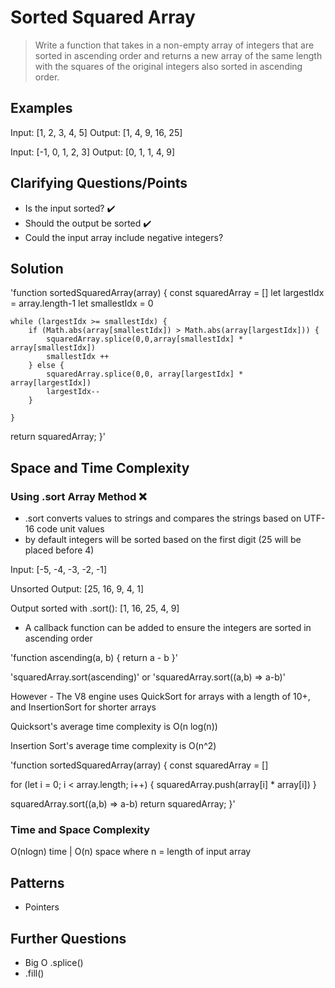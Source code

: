 # Sorted Squared Array
> Write a function that takes in a non-empty array of integers that are sorted in ascending order and returns a new array of the same length with the squares of the original integers also sorted in ascending order.

## Examples

Input:
[1, 2, 3, 4, 5]
Output:
[1, 4, 9, 16, 25]

Input:
[-1, 0, 1, 2, 3]
Output:
[0, 1, 1, 4, 9]

## Clarifying Questions/Points
- Is the input sorted? :heavy_check_mark:
- Should the output be sorted :heavy_check_mark:
- Could the input array include negative integers?

## Solution

'function sortedSquaredArray(array) {
  const squaredArray = []
	let largestIdx = array.length-1
	let smallestIdx = 0

	while (largestIdx >= smallestIdx) {
		if (Math.abs(array[smallestIdx]) > Math.abs(array[largestIdx])) {
			squaredArray.splice(0,0,array[smallestIdx] * array[smallestIdx])
			smallestIdx ++
		} else {
			squaredArray.splice(0,0, array[largestIdx] * array[largestIdx])
			largestIdx--
		}

	}
  return squaredArray;
}'

## Space and Time Complexity


### Using .sort Array Method :x:
- .sort converts values to strings and compares the strings based on UTF-16 code unit values
- by default integers will be sorted based on the first digit (25 will be placed before 4)

Input:
[-5, -4, -3, -2, -1]

Unsorted Output:
[25, 16, 9, 4, 1]

Output sorted with .sort():
[1, 16, 25, 4, 9]

- A callback function can be added to ensure the integers are sorted in ascending order

'function ascending(a, b) {
  return a - b
}'

'squaredArray.sort(ascending)'
or
'squaredArray.sort((a,b) => a-b)'

However - The V8 engine uses QuickSort for arrays with a length of 10+, and InsertionSort for shorter arrays

Quicksort's average time complexity is O(n log(n))

Insertion Sort's average time complexity is O(n^2)

'function sortedSquaredArray(array) {
	const squaredArray = []

  for (let i = 0; i < array.length; i++) {
		squaredArray.push(array[i] * array[i])
	}

  squaredArray.sort((a,b) => a-b)
  return squaredArray;
}'

### Time and Space Complexity
O(nlogn) time | O(n) space
where n = length of input array


## Patterns
- Pointers

## Further Questions
- Big O .splice()
- .fill()
